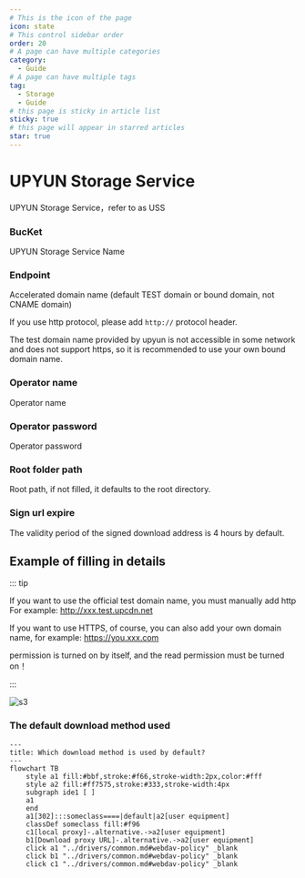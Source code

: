 ```yaml
---
# This is the icon of the page
icon: state
# This control sidebar order
order: 20
# A page can have multiple categories
category:
  - Guide
# A page can have multiple tags
tag:
  - Storage
  - Guide
# this page is sticky in article list
sticky: true
# this page will appear in starred articles
star: true
---
```


# UPYUN Storage Service

UPYUN Storage Service，refer to as USS

### BucKet

UPYUN Storage Service Name

### Endpoint

Accelerated domain name (default TEST domain or bound domain, not CNAME domain)

If you use http protocol, please add `http://` protocol header.

The test domain name provided by upyun is not accessible in some network and does not support https, so it is recommended to use your own bound domain name.

### Operator name

Operator name

### Operator password

Operator password

### Root folder path

Root path, if not filled, it defaults to the root directory.

### Sign url expire

The validity period of the signed download address is 4 hours by default.



## Example of filling in details

::: tip

If you want to use the official test domain name, you must manually add http For example: http://xxx.test.upcdn.net

If you want to use HTTPS, of course, you can also add your own domain name, for example: https://you.xxx.com

permission is turned on by itself, and the read permission must be turned on！

:::

![s3](/img/drivers/s3/up.png)



### The default download method used

```mermaid
---
title: Which download method is used by default?
---
flowchart TB
    style a1 fill:#bbf,stroke:#f66,stroke-width:2px,color:#fff
    style a2 fill:#ff7575,stroke:#333,stroke-width:4px
    subgraph ide1 [ ]
    a1
    end
    a1[302]:::someclass====|default|a2[user equipment]
    classDef someclass fill:#f96
    c1[local proxy]-.alternative.->a2[user equipment]
    b1[Download proxy URL]-.alternative.->a2[user equipment]
    click a1 "../drivers/common.md#webdav-policy" _blank
    click b1 "../drivers/common.md#webdav-policy" _blank
    click c1 "../drivers/common.md#webdav-policy" _blank
```
